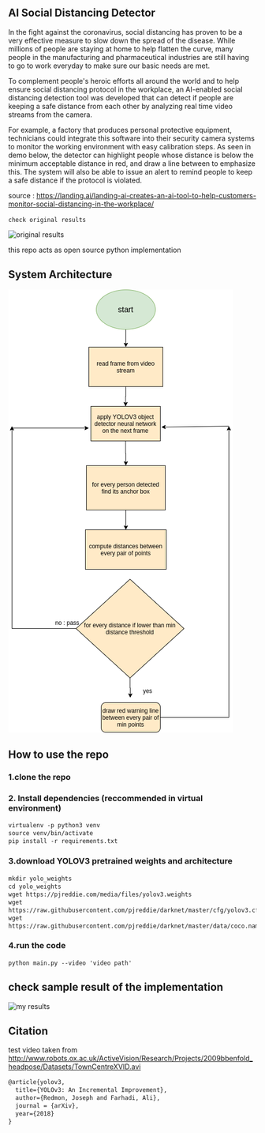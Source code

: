 

## AI Social Distancing Detector

In the fight against the coronavirus, social distancing has proven to be a very effective measure to slow down the spread of the disease. While millions of people are staying at home to help flatten the curve, many people in the manufacturing and pharmaceutical industries are still having to go to work everyday to make sure our basic needs are met.

To complement people's heroic efforts all around the world and to help ensure social distancing protocol in the workplace, an AI-enabled social distancing detection tool was developed that can detect if people are keeping a safe distance from each other by analyzing real time video streams from the camera.

For example, a factory that produces personal protective equipment, technicians could integrate this software into their security camera systems to monitor the working environment with easy calibration steps. As seen in demo below, the detector can highlight people whose distance is below the minimum acceptable distance in red, and draw a line between to emphasize this. The system will also be able to issue an alert to remind people to keep a safe distance if the protocol is violated.

source : https://landing.ai/landing-ai-creates-an-ai-tool-to-help-customers-monitor-social-distancing-in-the-workplace/ 

`check original results` 

![original results](demo.gif)

this repo acts as open source python implementation 

## System Architecture

![system arch](system_arch.png)

## How to use the repo

### 1.clone the repo

### 2. Install dependencies (reccommended in virtual environment)

``` 
virtualenv -p python3 venv
source venv/bin/activate
pip install -r requirements.txt
```

###  3.download YOLOV3 pretrained weights and architecture 

``` 
mkdir yolo_weights
cd yolo_weights
wget https://pjreddie.com/media/files/yolov3.weights
wget https://raw.githubusercontent.com/pjreddie/darknet/master/cfg/yolov3.cfg
wget https://raw.githubusercontent.com/pjreddie/darknet/master/data/coco.names
```

### 4.run the code

``` 
python main.py --video 'video path'
```

## check sample result of the implementation

![my results](mydemo.gif)

## Citation

test video taken from http://www.robots.ox.ac.uk/ActiveVision/Research/Projects/2009bbenfold_headpose/Datasets/TownCentreXVID.avi

``` 
@article{yolov3, 
  title={YOLOv3: An Incremental Improvement}, 
  author={Redmon, Joseph and Farhadi, Ali}, 
  journal = {arXiv}, 
  year={2018}
}
```

